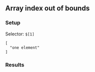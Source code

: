 ## Array index out of bounds

### Setup
Selector: `$[1]`

    [
      "one element"
    ]

### Results
